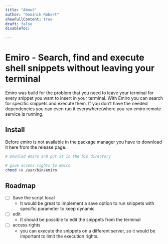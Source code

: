 ```yaml
---
title: "About"
author: "Dominik Robert"
showFullContent: true
draft: false
disableToc:

---
```


# Emiro - Search, find and execute shell snippets without leaving your terminal

Emiro was build for the problem that you need to leave your terminal for every snippet you want to insert in your terminal. With Emiro you can search for specific snippets and execute them. If you don't have the needed dependencies you can even run it everywhere(where you ran emiro remote service is running.

## Install 

Before emiro is not available in the package manager you have to download it here from the release page.

```bash
# Downlad emiro and put it in the bin directory

# give access rights to emiro
chmod +x /usr/bin/emiro 
```



## Roadmap

* [ ] Save the script local
  * It would be great to implement a save option to run snippets with specific parameter to keep dynamic 
* [ ] edit
  * It should be possible to edit the snippets from the terminal
* [ ] access rights
  * you can execute the snippets on a different server, so it would be important to limit the execution rights.







